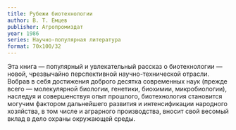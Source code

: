 ```yaml
---
title: Рубежи биотехнологии
author: В. Т. Емцев
publisher: Агропромиздат
year: 1986
series: Научно-популярная литература
format: 70x100/32
---
```


Эта книга — популярный и увлекательный рассказ о биотехнологии — новой, чрезвычайно перспективной научно-технической отрасли. Вобрав в себя достижения доброго десятка современных наук (прежде всего — молекулярной биологии, генетики, биохимии, микробиологии), наследуя и совершенствуя опыт прошлого, биотехнология становится могучим фактором дальнейшего развития и интенсификации народного хозяйства, в том числе и аграрного производства, вносит свой весомый вклад в дело охраны окружающей среды.
